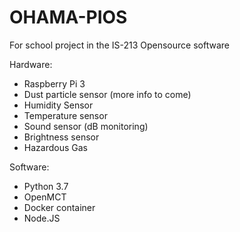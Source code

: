 # OHAMA-PIOS
For school project in the IS-213 Opensource software


Hardware:
  * Raspberry Pi 3
  * Dust particle sensor (more info to come)
  * Humidity Sensor
  * Temperature sensor
  * Sound sensor (dB monitoring)
  * Brightness sensor
  * Hazardous Gas 

Software: 
  * Python 3.7
  * OpenMCT
  * Docker container
  * Node.JS
